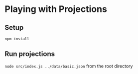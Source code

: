 # Playing with Projections
## Setup
`npm install`

## Run projections
`node src/index.js ../data/basic.json` from the root directory
